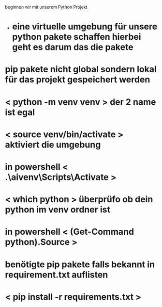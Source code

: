 beginnen wir mit unserem Python Projekt 
- # eine virtuelle umgebung für unsere python pakete schaffen hierbei geht es darum das die pakete 
# pip pakete nicht global sondern lokal für das projekt gespeichert werden 
# < python -m venv venv > der 2 name ist egal 
# < source venv/bin/activate > aktiviert die umgebung 
# in powershell < .\aivenv\Scripts\Activate >
# < which python > überprüfo ob dein python im venv ordner ist 
# in powershell < (Get-Command python).Source >
# benötigte pip pakete falls bekannt in requirement.txt auflisten 
# < pip install -r requirements.txt > 

